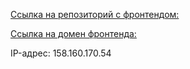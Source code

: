 [Ссылка на репозиторий с фронтендом:](https://github.com/mariasuha/pindie-backen.git)

[Ссылка на домен фронтенда:](https://mariasuha-pindie-backen.nomoredomainswork.ru/)

IP-адрес: 158.160.170.54
